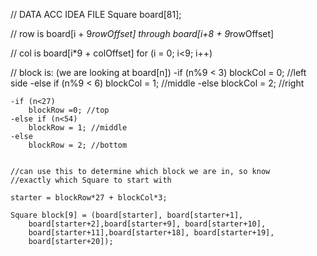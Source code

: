// DATA ACC IDEA FILE
Square board[81];

// row is board[i + 9*rowOffset] through board[i+8 + 9*rowOffset]

// col is board[i*9 + colOffset] for (i = 0; i<9; i++)

// block is:  (we are looking at board[n])
	-if (n%9 < 3)
		blockCol = 0; //left side
	-else if (n%9 < 6)
		blockCol = 1; //middle
	-else
		blockCol = 2; //right

	
	-if (n<27)
		blockRow =0; //top
	-else if (n<54)
		blockRow = 1; //middle
	-else
		blockRow = 2; //bottom

	
	//can use this to determine which block we are in, so know
	//exactly which Square to start with

	starter = blockRow*27 + blockCol*3;
	 
	Square block[9] = (board[starter], board[starter+1],
		board[starter+2],board[starter+9], board[starter+10],
		board[starter+11],board[starter+18], board[starter+19],
		board[starter+20]);

